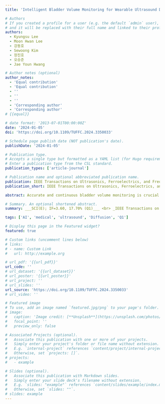 ```yaml
---
title: 'Intelligent Bladder Volume Monitoring for Wearable Ultrasound Devices: Enhancing Accuracy through Deep Learning-based Coarse-to-Fine Shape Estimation'

# Authors
# If you created a profile for a user (e.g. the default `admin` user), write the username (folder name) here
# and it will be replaced with their full name and linked to their profile.
authors:
  - Kyungsu Lee
  - Moon Hwan Lee
  - 강동호
  - Sewoong Kim
  - 장진호
  - 오승준
  - Jae Youn Hwang

# Author notes (optional)
author_notes:
  - 'Equal contribution'
  - 'Equal contribution'
  - ''
  - ''
  - ''
  - 'Corresponding author'
  - 'Corresponding author'
# {{equal}}

# date format: '2013-07-01T00:00:00Z'
date: '2024-01-05'
doi: 'https://doi.org/10.1109/TUFFC.2024.3350033'

# Schedule page publish date (NOT publication's date).
publishDate: '2024-01-05'

# Publication type.
# Accepts a single type but formatted as a YAML list (for Hugo requirements).
# Enter a publication type from the CSL standard.
publication_types: ['article-journal']

# Publication name and optional abbreviated publication name.
publication: IEEE Transactions on Ultrasonics, Ferroelectrics, and Frequency Control
publication_short: IEEE Transactions on Ultrasonics, Ferroelectrics, and Frequency Control (TUFFC)  [__SCI(E); IF=3.6, 17.70% (Q1)__]

abstract: Accurate and continuous bladder volume monitoring is crucial for managing urinary dysfunctions. Wearable ultrasound devices offer a solution by enabling non-invasive and real-time monitoring. Previous studies have limitations in power consumption and computation cost or quantitative volume estimation capability. To alleviate this, we present a novel pipeline that effectively integrates conventional feature extraction and deep learning to achieve continuous quantitative bladder volume monitoring efficiently. Particularly, in the proposed pipeline, bladder shape is coarsely estimated by a simple bladder wall detection algorithm in wearable devices, and the bladder wall coordinates are wirelessly transferred to an external server. Subsequently, a roughly estimated bladder shape from the wall coordinates is refined in an external server with a diffusion-based model. With this approach, power consumption and computation costs on wearable devices remained low, while fully harnessing the potential of deep learning for accurate shape estimation. To evaluate the proposed pipeline, we collected a dataset of bladder ultrasound images and RF signals from 250 patients. By simulating data acquisition from wearable devices using the dataset, we replicated real-world scenarios and validated the proposed method within these scenarios. Experimental results exhibit superior improvements, including +9.32% of IoU value in 2D segmentation and -22.06 of RMSE in bladder volume regression compared to state-of-the-art performance from alternative methods, emphasizing the potential of this approach in continuous bladder volume monitoring in clinical settings. Therefore, this study effectively bridges the gap between accurate bladder volume estimation and the practical deployment of wearable ultrasound devices, promising improved patient care and quality of life.

# Summary. An optional shortened abstract.
summary: ___SCI(E); IF=3.60, 17.70% (Q1)___ <br> _IEEE Transactions on Ultrasonics, Ferroelectrics, and Frequency Control (TUFFC, 2024, Early Access)_

tags: ['AI', 'medical', 'ultrasound', 'Diffusion', 'Q1']

# Display this page in the Featured widget?
featured: true

# Custom links (uncomment lines below)
# links:
# - name: Custom Link
#   url: http://example.org

# url_pdf: '{{url_pdf}}'
url_code: ''
# url_dataset: '{{url_dataset}}'
# url_poster: '{{url_poster}}'
# url_project: ''
# url_slides: ''
url_source: 'https://doi.org/10.1109/TUFFC.2024.3350033'
# url_video: ''

# Featured image
# To use, add an image named `featured.jpg/png` to your page's folder.
# image:
#   caption: 'Image credit: [**Unsplash**](https://unsplash.com/photos/pLCdAaMFLTE)'
#   focal_point: ''
#   preview_only: false

# Associated Projects (optional).
#   Associate this publication with one or more of your projects.
#   Simply enter your project's folder or file name without extension.
#   E.g. `internal-project` references `content/project/internal-project/index.md`.
#   Otherwise, set `projects: []`.
# projects:
#   - example

# Slides (optional).
#   Associate this publication with Markdown slides.
#   Simply enter your slide deck's filename without extension.
#   E.g. `slides: "example"` references `content/slides/example/index.md`.
#   Otherwise, set `slides: ""`.
# slides: example
---
```

